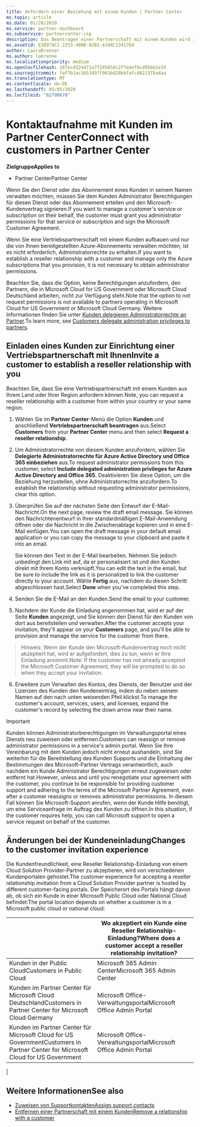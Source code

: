 ```yaml
---
title: Anfordern einer Beziehung mit einem Kunden | Partner Center
ms.topic: article
ms.date: 01/28/2020
ms.service: partner-dashboard
ms.subservice: partnercenter-csp
description: Das Beantragen einer Partnerschaft mit einem Kunden wird in Multipartner- und Multichannelszenarien verwendet. Dieser Vorgang ist auch hilfreich, wenn ein Kunde Ihre delegierten Administratorrechte entfernt und Sie sie für Bereitstellungen oder Supportleistungen wiederherstellen müssen.
ms.assetid: E3D979C1-2253-408B-82B1-4104C1341704
author: LauraBrenner
ms.author: labrenne
ms.localizationpriority: medium
ms.openlocfilehash: 287ecd324472a7f28585dc2f7edef8cd95bb2e34
ms.sourcegitcommit: faf7b1ac1653497f963b428bbfafcd821378adaa
ms.translationtype: MT
ms.contentlocale: de-DE
ms.lasthandoff: 05/05/2020
ms.locfileid: "82798678"
---
```

# <a name="connect-with-customers-in-partner-center"></a><span data-ttu-id="6a3a2-104">Kontaktaufnahme mit Kunden im Partner Center</span><span class="sxs-lookup"><span data-stu-id="6a3a2-104">Connect with customers in Partner Center</span></span>

<span data-ttu-id="6a3a2-105">**Zielgruppe**</span><span class="sxs-lookup"><span data-stu-id="6a3a2-105">**Applies to**</span></span>

-  <span data-ttu-id="6a3a2-106">Partner Center</span><span class="sxs-lookup"><span data-stu-id="6a3a2-106">Partner Center</span></span>

<span data-ttu-id="6a3a2-107">Wenn Sie den Dienst oder das Abonnement eines Kunden in seinem Namen verwalten möchten, müssen Sie dem Kunden Administrator Berechtigungen für diesen Dienst oder das Abonnement erteilen und den Microsoft-Kundenvertrag signieren.</span><span class="sxs-lookup"><span data-stu-id="6a3a2-107">If you want to manage a customer's service or subscription on their behalf, the customer must grant you administrator permissions for that service or subscription and sign the Microsoft Customer Agreement.</span></span>

<span data-ttu-id="6a3a2-108">Wenn Sie eine Vertriebspartnerschaft mit einem Kunden aufbauen und nur die von Ihnen bereitgestellten Azure-Abonnements verwalten möchten, ist es nicht erforderlich, Administratorrechte zu erhalten.</span><span class="sxs-lookup"><span data-stu-id="6a3a2-108">If you want to establish a reseller relationship with a customer and manage only the Azure subscriptions that you provision, it is not necessary to obtain administrator permissions.</span></span>

<span data-ttu-id="6a3a2-109">Beachten Sie, dass die Option, keine Berechtigungen anzufordern, den Partnern, die in Microsoft Cloud for US Government oder Microsoft Cloud Deutschland arbeiten, nicht zur Verfügung steht.</span><span class="sxs-lookup"><span data-stu-id="6a3a2-109">Note that the option to not request permissions is not available to partners operating in Microsoft Cloud for US Government or Microsoft Cloud Germany.</span></span> <span data-ttu-id="6a3a2-110">Weitere Informationen finden Sie unter [Kunden delegieren Administratorrechte an Partner](https://docs.microsoft.com/partner-center/customers_revoke_admin_privileges).</span><span class="sxs-lookup"><span data-stu-id="6a3a2-110">To learn more, see [Customers delegate administration privileges to partners](https://docs.microsoft.com/partner-center/customers_revoke_admin_privileges).</span></span>


## <a name="invite-a-customer-to-establish-a-reseller-relationship-with-you"></a><span data-ttu-id="6a3a2-111">Einladen eines Kunden zur Einrichtung einer Vertriebspartnerschaft mit Ihnen</span><span class="sxs-lookup"><span data-stu-id="6a3a2-111">Invite a customer to establish a reseller relationship with you</span></span>

<span data-ttu-id="6a3a2-112">Beachten Sie, dass Sie eine Vertriebspartnerschaft mit einem Kunden aus Ihrem Land oder Ihrer Region anfordern können.</span><span class="sxs-lookup"><span data-stu-id="6a3a2-112">Note, you can request a reseller relationship with a customer from within your country or your same region.</span></span>

1.  <span data-ttu-id="6a3a2-113">Wählen Sie im **Partner Center**-Menü die Option **Kunden** und anschließend **Vertriebspartnerschaft beantragen** aus.</span><span class="sxs-lookup"><span data-stu-id="6a3a2-113">Select **Customers** from your **Partner Center** menu and then select **Request a reseller relationship**.</span></span>

2.  <span data-ttu-id="6a3a2-114">Um Administratorrechte von diesem Kunden anzufordern, wählen Sie **Delegierte Administratorrechte für Azure Active Directory und Office 365 einbeziehen** aus.</span><span class="sxs-lookup"><span data-stu-id="6a3a2-114">To request administrator permissions from this customer, select **Include delegated administration privileges for Azure Active Directory and Office 365**.</span></span> <span data-ttu-id="6a3a2-115">Deaktivieren Sie diese Option, um die Beziehung herzustellen, ohne Administratorrechte anzufordern.</span><span class="sxs-lookup"><span data-stu-id="6a3a2-115">To establish the relationship without requesting administrator permissions, clear this option.</span></span> 

3.  <span data-ttu-id="6a3a2-116">Überprüfen Sie auf der nächsten Seite den Entwurf der E-Mail-Nachricht.</span><span class="sxs-lookup"><span data-stu-id="6a3a2-116">On the next page, review the draft email message.</span></span> <span data-ttu-id="6a3a2-117">Sie können den Nachrichtenentwurf in Ihrer standardmäßigen E-Mail-Anwendung öffnen oder die Nachricht in die Zwischenablage kopieren und in eine E-Mail einfügen.</span><span class="sxs-lookup"><span data-stu-id="6a3a2-117">You can open the draft message in your default email application or you can copy the message to your clipboard and paste it into an email.</span></span> 

    <span data-ttu-id="6a3a2-118">Sie können den Text in der E-Mail bearbeiten. Nehmen Sie jedoch unbedingt den Link mit auf, da er personalisiert ist und den Kunden direkt mit Ihrem Konto verknüpft.</span><span class="sxs-lookup"><span data-stu-id="6a3a2-118">You can edit the text in the email, but be sure to include the link as it is personalized to link the customer directly to your account.</span></span> <span data-ttu-id="6a3a2-119">Wähle **Fertig** aus, nachdem du diesen Schritt abgeschlossen hast.</span><span class="sxs-lookup"><span data-stu-id="6a3a2-119">Select **Done** when you've completed this step.</span></span>

3.  <span data-ttu-id="6a3a2-120">Senden Sie die E-Mail an den Kunden.</span><span class="sxs-lookup"><span data-stu-id="6a3a2-120">Send the email to your customer.</span></span>

5.  <span data-ttu-id="6a3a2-121">Nachdem der Kunde die Einladung angenommen hat, wird er auf der Seite **Kunden** angezeigt, und Sie können den Dienst für den Kunden von dort aus bereitstellen und verwalten.</span><span class="sxs-lookup"><span data-stu-id="6a3a2-121">After the customer accepts your invitation, they'll appear on your **Customers** page, and you'll be able to provision and manage the service for the customer from there.</span></span>

><span data-ttu-id="6a3a2-122">Hinweis: Wenn der Kunde den Microsoft-Kundenvertrag noch nicht akzeptiert hat, wird er aufgefordert, dies zu tun, wenn er Ihre Einladung annimmt.</span><span class="sxs-lookup"><span data-stu-id="6a3a2-122">Note: If the customer has not already accepted the Microsoft Customer Agreement, they will be prompted to do so when they accept your invitation.</span></span> 
 
6.  <span data-ttu-id="6a3a2-123">Erweitere zum Verwalten des Kontos, des Diensts, der Benutzer und der Lizenzen des Kunden den Kundeneintrag, indem du neben seinem Namen auf den nach unten weisenden Pfeil klickst.</span><span class="sxs-lookup"><span data-stu-id="6a3a2-123">To manage the customer's account, services, users, and licenses, expand the customer's record by selecting the down arrow near their name.</span></span>


> [!IMPORTANT]  
> <span data-ttu-id="6a3a2-124">Kunden können Administratorberechtigungen im Verwaltungsportal eines Diensts neu zuweisen oder entfernen.</span><span class="sxs-lookup"><span data-stu-id="6a3a2-124">Customers can reassign or remove administrator permissions in a service's admin portal.</span></span> <span data-ttu-id="6a3a2-125">Wenn Sie Ihre Vereinbarung mit dem Kunden jedoch nicht erneut aushandeln, sind Sie weiterhin für die Bereitstellung des Kunden Supports und die Einhaltung der Bestimmungen des Microsoft-Partner Vertrags verantwortlich, auch nachdem ein Kunde Administrator Berechtigungen erneut zugewiesen oder entfernt hat.</span><span class="sxs-lookup"><span data-stu-id="6a3a2-125">However, unless and until you renegotiate your agreement with the customer, you continue to be responsible for providing customer support and adhering to the terms of the Microsoft Partner Agreement, even after a customer reassigns or removes administrator permissions.</span></span> <span data-ttu-id="6a3a2-126">In diesem Fall können Sie Microsoft-Support anrufen, wenn der Kunde Hilfe benötigt, um eine Serviceanfrage im Auftrag des Kunden zu öffnen.</span><span class="sxs-lookup"><span data-stu-id="6a3a2-126">In this situation, if the customer requires help, you can call Microsoft support to open a service request on behalf of the customer.</span></span>

## <a name="changes-to-the-customer-invitation-experience"></a><span data-ttu-id="6a3a2-127">Änderungen bei der Kundeneinladung</span><span class="sxs-lookup"><span data-stu-id="6a3a2-127">Changes to the customer invitation experience</span></span>

<span data-ttu-id="6a3a2-128">Die Kundenfreundlichkeit, eine Reseller Relationship-Einladung von einem Cloud Solution Provider-Partner zu akzeptieren, wird von verschiedenen Kundenportalen gehostet.</span><span class="sxs-lookup"><span data-stu-id="6a3a2-128">The customer experience for accepting a reseller relationship invitation from a Cloud Solution Provider partner is hosted by different customer-facing portals.</span></span> <span data-ttu-id="6a3a2-129">Der Speicherort des Portals hängt davon ab, ob sich ein Kunde in einer Microsoft Public Cloud oder National Cloud befindet:</span><span class="sxs-lookup"><span data-stu-id="6a3a2-129">The portal location depends on whether a customer is in a Microsoft public cloud or national cloud:</span></span> 

|  | <span data-ttu-id="6a3a2-130">Wo akzeptiert ein Kunde eine Reseller Relationship-Einladung?</span><span class="sxs-lookup"><span data-stu-id="6a3a2-130">Where does a customer accept a reseller relationship invitation?</span></span> |
|---------|---------
| <span data-ttu-id="6a3a2-131">Kunden in der Public Cloud</span><span class="sxs-lookup"><span data-stu-id="6a3a2-131">Customers in Public Cloud</span></span> | <span data-ttu-id="6a3a2-132">Microsoft 365 Admin Center</span><span class="sxs-lookup"><span data-stu-id="6a3a2-132">Microsoft 365 Admin Center</span></span> |
| <span data-ttu-id="6a3a2-133">Kunden im Partner Center für Microsoft Cloud Deutschland</span><span class="sxs-lookup"><span data-stu-id="6a3a2-133">Customers in Partner Center for Microsoft Cloud Germany</span></span> | <span data-ttu-id="6a3a2-134">Microsoft Office-Verwaltungsportal</span><span class="sxs-lookup"><span data-stu-id="6a3a2-134">Microsoft Office Admin Portal</span></span> |
| <span data-ttu-id="6a3a2-135">Kunden im Partner Center für Microsoft Cloud for US Government</span><span class="sxs-lookup"><span data-stu-id="6a3a2-135">Customers in Partner Center for Microsoft Cloud for US Government</span></span> | <span data-ttu-id="6a3a2-136">Microsoft Office-Verwaltungsportal</span><span class="sxs-lookup"><span data-stu-id="6a3a2-136">Microsoft Office Admin Portal</span></span> |
|

## <a name="see-also"></a><span data-ttu-id="6a3a2-137">Weitere Informationen</span><span class="sxs-lookup"><span data-stu-id="6a3a2-137">See also</span></span>

- [<span data-ttu-id="6a3a2-138">Zuweisen von Supportkontakten</span><span class="sxs-lookup"><span data-stu-id="6a3a2-138">Assign support contacts</span></span>](assign-support-contacts.md)
- [<span data-ttu-id="6a3a2-139">Entfernen einer Partnerschaft mit einem Kunden</span><span class="sxs-lookup"><span data-stu-id="6a3a2-139">Remove a relationship with a customer</span></span>](remove-a-relationship.md)
